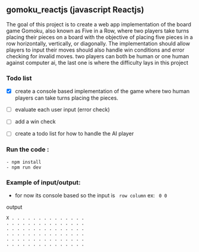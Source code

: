 ## gomoku_reactjs (javascript Reactjs)
 The goal of this project is to create a web app implementation of the board game Gomoku, also known as Five in a Row, where two players take turns placing their pieces on a board with the objective of placing five pieces in a row horizontally, vertically, or diagonally. The implementation should allow players to input their moves should also handle win conditions and error checking for invalid moves. two players can both be human or one human against computer ai, the last one is where the difficulty lays in this project

### Todo list
- [x] create a console based implementation of the game where two human players can take turns placing the pieces. 
- [ ] evaluate each user input (error check)
- [ ] add a win check
- [ ] create a todo list for how to handle the AI player


### Run the code :
```
- npm install
- npm run dev
```


### Example of input/output:
- for now its console based so the input is `` row column`` ex: `` 0 0``

output
```
X . . . . . . . . . . . . . .
. . . . . . . . . . . . . . .
. . . . . . . . . . . . . . .
. . . . . . . . . . . . . . .
. . . . . . . . . . . . . . .
. . . . . . . . . . . . . . .
```